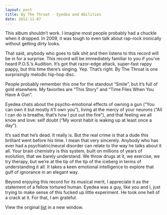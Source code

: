 ```yaml
---
layout: post
title: By The Throat - Eyedea and Abilities
date: 2012-11-07
---
```




This album shouldn’t work. I imagine most people probably had a chuckle
when it dropped. In 2009, it was tough to even talk about rap-rock
ironically without getting dirty looks. 

That said, anybody who goes to talk shit and then listens to this record
will be in for a surprise. This record will be immediately familiar to
you if you’ve heard P.O.S.’s Audition. It’s got that razor-edge attack,
super-fast rappy pappy, but this time there’s singing. Yep. That’s
right. By The Throat is one surprisingly melodic hip-hop disc. 

People probably remember this one for the standout “Smile”, but it’s
full of gold elsewhere. My favorites are “This Story” and “Time Flies
When You Have A Gun”. 

Eyedea chats about the psycho-emotional effects of owning a gun (“You
can own it but mostly it’ll own you”), living at the mercy of your
neurons (“All I can do is breathe, that’s how I put out the fire”), and
that feeling we all know and love: self doubt (“My worst habit is waking
up at least once a day”). 

It’s sad that he’s dead. It really is. But the real crime is that a dude
this brilliant went before his time. I mean that very sincerely. Anybody
who has ever had a psychiatric/neural disorder can relate to the way he
talks about it all. Your brain chemistry is this system, built on
millions of years of evolution, that we barely understand. We throw
drugs at it, we exercise, we try therapy, but we’re at the tip of the
tip of the iceberg in terms of understanding it all. It takes a keen
emotional intelligence to explore that gulf of ignorance in an elegant
way. 

Beyond enjoying this record for its musical merit, I appreciate it as
the statement of a fellow tortured human. Eyedea was a guy, like you and
I, just trying to make sense of this fucked up little experiment. He
took one hell of a crack at it. For that, I am grateful.

View the
original [list](https://docs.google.com/spreadsheet/pub?key=0ArDppihwaWa6dFdaeV9pOXNTeERqbWVFTFp5bWFuNmc&output=html)
in a new window.

